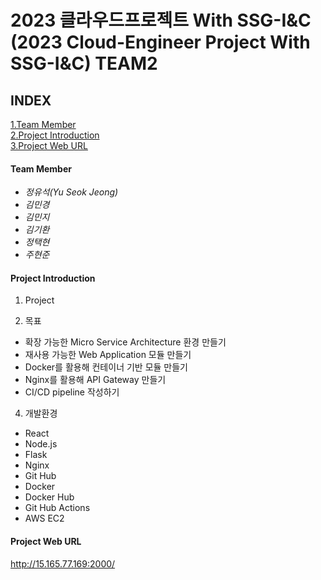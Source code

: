 2023 클라우드프로젝트 With SSG-I&C
(2023 Cloud-Engineer Project With SSG-I&C) TEAM2
=====================================================================================
## INDEX  
[1.Team Member](#team-member)  
[2.Project Introduction](#project-introduction)  
[3.Project Web URL](#project-web-url)


#### Team Member
- *정유석(Yu Seok Jeong)*   
- *김민경*
- *김민지*
- *김기환*
- *정택현*  
- *주현준*
  
#### Project Introduction  
1. Project


2. 목표
- 확장 가능한 Micro Service Architecture 환경 만들기
- 재사용 가능한 Web Application 모듈 만들기
- Docker를 활용해 컨테이너 기반 모듈 만들기
- Nginx를 활용해 API Gateway 만들기
- CI/CD pipeline 작성하기

4. 개발환경
- React
- Node.js
- Flask
- Nginx
- Git Hub
- Docker
- Docker Hub 
- Git Hub Actions  
- AWS EC2

#### Project Web URL  
http://15.165.77.169:2000/

